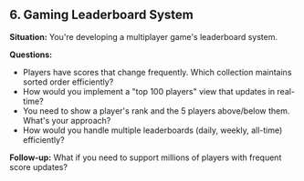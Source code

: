 ## 6. Gaming Leaderboard System

**Situation:** You're developing a multiplayer game's leaderboard system.

**Questions:**
- Players have scores that change frequently. Which collection maintains sorted order efficiently?
- How would you implement a "top 100 players" view that updates in real-time?
- You need to show a player's rank and the 5 players above/below them. What's your approach?
- How would you handle multiple leaderboards (daily, weekly, all-time) efficiently?

**Follow-up:** What if you need to support millions of players with frequent score updates?